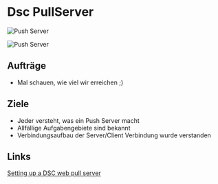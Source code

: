 # Dsc PullServer

![Push Server](https://www.simple-talk.com/wp-content/uploads/imported/2366-pullmode-82198a1a-3023-46f1-ac13-108e839d6bc9.png)

![Push Server](https://www.simple-talk.com/wp-content/uploads/imported/2391-add75ca0-3efd-4000-afa4-db1498159822.png)

## Aufträge
- Mal schauen, wie viel wir erreichen ;)

## Ziele
- Jeder versteht, was ein Push Server macht
- Allfällige Aufgabengebiete sind bekannt
- Verbindungsaufbau der Server/Client Verbindung wurde verstanden

## Links
[Setting up a DSC web pull server](https://msdn.microsoft.com/en-us/powershell/dsc/pullServer)